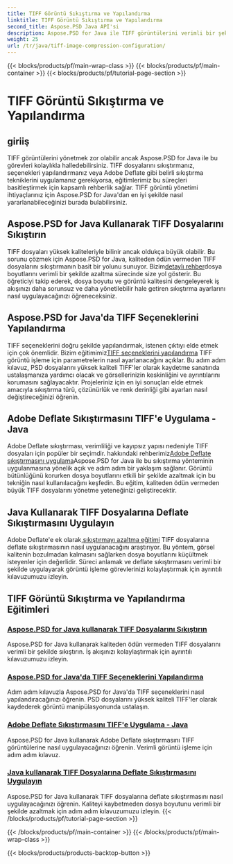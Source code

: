 ```yaml
---
title: TIFF Görüntü Sıkıştırma ve Yapılandırma
linktitle: TIFF Görüntü Sıkıştırma ve Yapılandırma
second_title: Aspose.PSD Java API'si
description: Aspose.PSD for Java ile TIFF görüntülerini verimli bir şekilde yönetin. Adım adım eğitimlerimizle Adobe Deflate sıkıştırmasını sıkıştırmayı, yapılandırmayı ve TIFF dosyalarına uygulamayı öğrenin.
weight: 25
url: /tr/java/tiff-image-compression-configuration/
---
```


{{< blocks/products/pf/main-wrap-class >}}
{{< blocks/products/pf/main-container >}}
{{< blocks/products/pf/tutorial-page-section >}}

# TIFF Görüntü Sıkıştırma ve Yapılandırma

## giriiş

TIFF görüntülerini yönetmek zor olabilir ancak Aspose.PSD for Java ile bu görevleri kolaylıkla halledebilirsiniz. TIFF dosyalarını sıkıştırmanız, seçenekleri yapılandırmanız veya Adobe Deflate gibi belirli sıkıştırma tekniklerini uygulamanız gerekiyorsa, eğitimlerimiz bu süreçleri basitleştirmek için kapsamlı rehberlik sağlar. TIFF görüntü yönetimi ihtiyaçlarınız için Aspose.PSD for Java'dan en iyi şekilde nasıl yararlanabileceğinizi burada bulabilirsiniz.

## Aspose.PSD for Java Kullanarak TIFF Dosyalarını Sıkıştırın

 TIFF dosyaları yüksek kaliteleriyle bilinir ancak oldukça büyük olabilir. Bu sorunu çözmek için Aspose.PSD for Java, kaliteden ödün vermeden TIFF dosyalarını sıkıştırmanın basit bir yolunu sunuyor. Bizim[detaylı rehber](./compress-tiff-files/)dosya boyutlarını verimli bir şekilde azaltma sürecinde size yol gösterir. Bu öğreticiyi takip ederek, dosya boyutu ve görüntü kalitesini dengeleyerek iş akışınızı daha sorunsuz ve daha yönetilebilir hale getiren sıkıştırma ayarlarını nasıl uygulayacağınızı öğreneceksiniz.

## Aspose.PSD for Java'da TIFF Seçeneklerini Yapılandırma

 TIFF seçeneklerini doğru şekilde yapılandırmak, istenen çıktıyı elde etmek için çok önemlidir. Bizim eğitimimiz[TIFF seçeneklerini yapılandırma](./configure-tiff-options/) TIFF görüntü işleme için parametrelerin nasıl ayarlanacağını açıklar. Bu adım adım kılavuz, PSD dosyalarını yüksek kaliteli TIFF'ler olarak kaydetme sanatında ustalaşmanıza yardımcı olacak ve görsellerinizin keskinliğini ve ayrıntılarını korumasını sağlayacaktır. Projeleriniz için en iyi sonuçları elde etmek amacıyla sıkıştırma türü, çözünürlük ve renk derinliği gibi ayarları nasıl değiştireceğinizi öğrenin.

## Adobe Deflate Sıkıştırmasını TIFF'e Uygulama - Java

 Adobe Deflate sıkıştırması, verimliliği ve kayıpsız yapısı nedeniyle TIFF dosyaları için popüler bir seçimdir. hakkındaki rehberimiz[Adobe Deflate sıkıştırmasını uygulama](./apply-adobe-deflate-compression-tiff/)Aspose.PSD for Java ile bu sıkıştırma yönteminin uygulanmasına yönelik açık ve adım adım bir yaklaşım sağlanır. Görüntü bütünlüğünü korurken dosya boyutlarını etkili bir şekilde azaltmak için bu tekniğin nasıl kullanılacağını keşfedin. Bu eğitim, kaliteden ödün vermeden büyük TIFF dosyalarını yönetme yeteneğinizi geliştirecektir.

## Java Kullanarak TIFF Dosyalarına Deflate Sıkıştırmasını Uygulayın

 Adobe Deflate'e ek olarak,[sıkıştırmayı azaltma eğitimi](./apply-deflate-compression-tiff-files/) TIFF dosyalarına deflate sıkıştırmasının nasıl uygulanacağını araştırıyor. Bu yöntem, görsel kalitenin bozulmadan kalmasını sağlarken dosya boyutlarını küçültmek isteyenler için değerlidir. Süreci anlamak ve deflate sıkıştırmasını verimli bir şekilde uygulayarak görüntü işleme görevlerinizi kolaylaştırmak için ayrıntılı kılavuzumuzu izleyin.

## TIFF Görüntü Sıkıştırma ve Yapılandırma Eğitimleri
### [Aspose.PSD for Java kullanarak TIFF Dosyalarını Sıkıştırın](./compress-tiff-files/)
Aspose.PSD for Java kullanarak kaliteden ödün vermeden TIFF dosyalarını verimli bir şekilde sıkıştırın. İş akışınızı kolaylaştırmak için ayrıntılı kılavuzumuzu izleyin.
### [Aspose.PSD for Java'da TIFF Seçeneklerini Yapılandırma](./configure-tiff-options/)
Adım adım kılavuzla Aspose.PSD for Java'da TIFF seçeneklerini nasıl yapılandıracağınızı öğrenin. PSD dosyalarını yüksek kaliteli TIFF'ler olarak kaydederek görüntü manipülasyonunda ustalaşın.
### [Adobe Deflate Sıkıştırmasını TIFF'e Uygulama - Java](./apply-adobe-deflate-compression-tiff/)
Aspose.PSD for Java kullanarak Adobe Deflate sıkıştırmasını TIFF görüntülerine nasıl uygulayacağınızı öğrenin. Verimli görüntü işleme için adım adım kılavuz.
### [Java kullanarak TIFF Dosyalarına Deflate Sıkıştırmasını Uygulayın](./apply-deflate-compression-tiff-files/)
Aspose.PSD for Java kullanarak TIFF dosyalarına deflate sıkıştırmasını nasıl uygulayacağınızı öğrenin. Kaliteyi kaybetmeden dosya boyutunu verimli bir şekilde azaltmak için adım adım kılavuzumuzu izleyin.
{{< /blocks/products/pf/tutorial-page-section >}}

{{< /blocks/products/pf/main-container >}}
{{< /blocks/products/pf/main-wrap-class >}}

{{< blocks/products/products-backtop-button >}}
